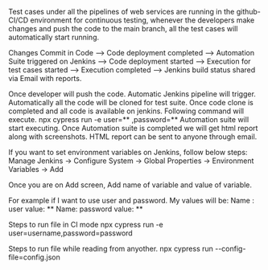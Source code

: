 Test cases under all the pipelines of web services are running in the github-CI/CD environment for continuous testing, whenever the developers make changes and push the code to the main branch, all the test cases will automatically start running. 

Changes Commit in Code —> Code deployment completed —> Automation Suite triggered on Jenkins —> Code deployment started —> Execution for test cases started —> Execution completed —> Jenkins build status shared via Email with reports.

Once developer will push the code.
Automatic Jenkins pipeline will trigger.
Automatically all the code will be cloned for test suite.
Once code clone is completed and all code is available on jenkins.
Following command will execute.
npx cypress run -e user=** ,password=**
Automation suite will start executing.
Once Automation suite is completed we will get html report along with screenshots.
HTML report can be sent to anyone through email.

If you want to set environment variables on Jenkins, follow below steps:
Manage Jenkins -> Configure System -> Global Properties -> Environment Variables -> Add

Once you are on Add screen, 
Add name of variable and value of variable.

For example if I want to use user and password.
My values will be:
Name : user
value: **
Name: password
value: **

Steps to run file in CI mode
npx cypress run -e user=username,password=password

Steps to run file while reading from anyother.
npx cypress run --config-file=config.json